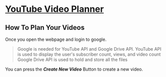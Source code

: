 # [YouTube Video Planner](https://chezyname.github.io/YouTubePlanner/)

## How To Plan Your Videos
Once you open the webpage and login to google.
> Google is needed for YouTube API and Google Drive API.
> YouTube API is used to display the user's subscriber count, views, and video count
>Google Drive API is used to hold and store all the files

You can press the ***Create New Video*** Button to create a new video.